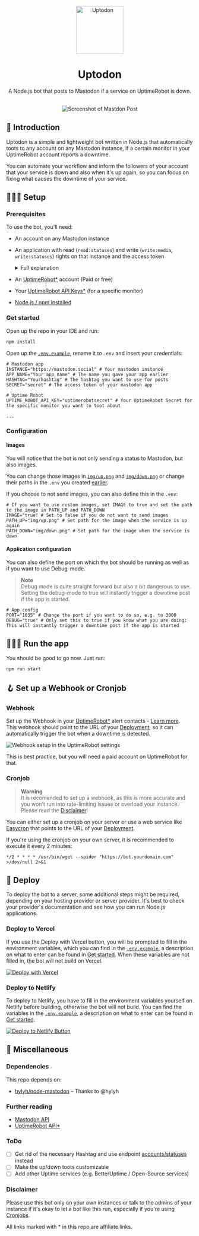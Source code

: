 <div align="center">
<img src="https://user-images.githubusercontent.com/4144601/220859980-3977252f-a091-485e-ab16-bea32bc66b58.svg" alt="Uptodon" width="128">

# Uptodon

A Node.js bot that posts to Mastodon if a service on UptimeRobot is down.

<br/>

<picture>
	  <source srcset="https://user-images.githubusercontent.com/4144601/220864964-7afcef23-950a-4f06-a15e-2fe4d3c30989.png" media="(prefers-color-scheme: dark)">
	  <img src="https://user-images.githubusercontent.com/4144601/221250665-bb1c7829-f437-4a50-8210-ec5cdeb8f5de.png" alt="Screenshot of Mastdon Post">
	</picture>
</div>

## 👋 Introduction 
Uptodon is a simple and lightweight bot written in Node.js that automatically toots to any account on any Mastodon instance, if a certain monitor in your UptimeRobot account reports a downtime. 

You can automate your workflow and inform the followers of your account that your service is down and also when it's up again, so you can focus on fixing what causes the downtime of your service. 

## 🧑🏽‍💻 Setup 
### Prerequisites
To use the bot, you'll need:
* An account on any Mastodon instance

* An application with read (`read:statuses`) and write (`write:media`, `write:statuses`) rights on that instance and the access token
  <details><summary>Full explanation</summary>
  Go to your Mastodon Instance. Then go to Preferences → Development → New application → Enter your application name and apply the following settings:<br /><br />
  <picture>
	  <source srcset="https://user-images.githubusercontent.com/4144601/221251026-e6888ef5-7a80-4dc7-aa1d-b7eef666be95.png" media="(prefers-color-scheme: dark)">
	  <img src="https://user-images.githubusercontent.com/4144601/221242229-0738ad6d-da4b-4500-8171-faa260a02edb.png" alt="Rights of the application">
	</picture>
  </details>
* An [UptimeRobot*](https://uptimerobot.com/?rid=b61ec8a31b3087) account (Paid or free)
* Your [UptimeRobot API Keys*](https://uptimerobot.com/api/?rid=b61ec8a31b3087) (for a specific monitor)
* [Node.js / npm installed](https://docs.npmjs.com/downloading-and-installing-node-js-and-npm)

### Get started 
Open up the repo in your IDE and run:
````bash
npm install
````

Open up the [`.env.example`](https://github.com/JokeNetwork/uptodon/blob/main/.env.example), rename it to `.env` and insert your credentials:
````.env
# Mastodon app
INSTANCE="https://mastodon.social" # Your mastodon instance
APP_NAME="Your app name" # The name you gave your app earlier 
HASHTAG="Yourhashtag" # The hashtag you want to use for posts
SECRET="secret" # The access token of your mastodon app

# Uptime Robot
UPTIME_ROBOT_API_KEY="uptimerobotsecret" # Your UptimeRobot Secret for the specific monitor you want to toot about

...
````

### Configuration

#### Images 
You will notice that the bot is not only sending a status to Mastodon, but also images. 

You can change those images in [`img/up.png`](https://github.com/JokeNetwork/uptodon/blob/main/img/up.png) and [`img/down.png`](https://github.com/JokeNetwork/uptodon/blob/main/img/down.png) or change their paths in the `.env` you created [earlier](#get-started). 

If you choose to not send images, you can also define this in the `.env`:
````.env
# If you want to use custom images, set IMAGE to true and set the path to the image in PATH_UP and PATH_DOWN
IMAGE="true" # Set to false if you do not want to send images
PATH_UP="img/up.png" # Set path for the image when the service is up again
PATH_DOWN="img/down.png" # Set path for the image when the service is down
````

#### Application configuration
You can also define the port on which the bot should be running as well as if you want to use Debug-mode.

> **Note** <br/>
> Debug mode is quite straight forward but also a bit dangerous to use. Setting the debug-mode to true will instantly trigger a downtime post if the app is started.

````.env
# App config
PORT="1035" # Change the port if you want to do so, e.g. to 3000
DEBUG="true" # Only set this to true if you know what you are doing: This will instantly trigger a downtime post if the app is started
````

## 🏃🏽‍♀️ Run the app
You should be good to go now. Just run:
````bash
npm run start 
````

## 🪝 Set up a Webhook or Cronjob
### Webhook
Set up the Webhook in your [UptimeRobot*](https://uptimerobot.com/?rid=b61ec8a31b3087) alert contacts - [Learn more](https://blog.uptimerobot.com/web-hook-alert-contacts-new-feature/).
<br />This webhook should point to the URL of your [Deployment](#deploy), so it can automatically trigger the bot when a downtime is detected. 

<picture>
	  <source srcset="https://user-images.githubusercontent.com/4144601/221251596-7f92ea32-cff3-409d-a9db-ed6ae03df5bb.png" media="(prefers-color-scheme: dark)">
	  <img src="https://user-images.githubusercontent.com/4144601/221245004-8cb14437-71d9-4f55-b70f-9fe09220ca7d.png" alt="Webhook setup in the UptimeRobot settings">
</picture>

This is best practice, but you will need a paid account on UptimeRobot for that. 

### Cronjob
> **Warning** <br />
> It is recomended to set up a webhook, as this is more accurate and you won't run into rate-limiting issues or overload your instance.
> Please read the [Disclaimer](#disclaimer)!

You can either set up a cronjob on your server or use a web service like [Easycron](https://www.easycron.com) that points to the URL of your [Deployment](#deploy).

If you're using the cronjob on your own server, it is recommended to execute it every 2 minutes:
````crontab
*/2 * * * * /usr/bin/wget --spider "https://bot.yourdomain.com" >/dev/null 2>&1
````

## 🛫 Deploy
To deploy the bot to a server, some additional steps might be required, depending on your hosting provider or server provider.
It's best to check your provider's documentation and see how you can run Node.js applications. 

### Deploy to Vercel
If you use the Deploy with Vercel button, you will be prompted to fill in the environment variables, which you can find in the [`.env.example`](https://github.com/JokeNetwork/uptodon/blob/main/.env.example), a description on what to enter can be found in [Get started](#get-started).
When these variables are not filled in, the bot will not build on Vercel.

[![Deploy with Vercel](https://vercel.com/button)](https://vercel.com/new/clone?repository-url=https%3A%2F%2Fgithub.com%2FJokeNetwork%2Fuptodon&env=INSTANCE,APP_NAME,HASHTAG,SECRET,UPTIME_ROBOT_API_KEY,IMAGE,PATH_UP,PATH_DOWN,PORT,DEBUG&envDescription=API%20Keys%20and%20variables%20needed%20to%20deploy%20the%20bot.&envLink=https%3A%2F%2Fgithub.com%2FJokeNetwork%2Fuptodon%2FREADME.md%23get-started&redirect-url=https%3A%2F%2Fgithub.com%2FJokeNetwork%2Fuptodon)

### Deploy to Netlify
To deploy to Netlify, you have to fill in the environment variables yourself on Netlify before building, otherwise the bot will not build. 
You can find the variables in the [`.env.example`](https://github.com/JokeNetwork/uptodon/blob/main/.env.example), a description on what to enter can be found in [Get started](#get-started).

[![Deploy to Netlify Button](https://www.netlify.com/img/deploy/button.svg)](https://app.netlify.com/start/deploy?repository=https://github.com/jokenetwork/uptodon)

## 🔗 Miscellaneous
### Dependencies
This repo depends on:
* [hylyh/node-mastodon](https://github.com/hylyh/node-mastodon) – Thanks to @hylyh 

### Further reading
* [Mastodon API](https://docs.joinmastodon.org/api/)
* [UptimeRobot API*](https://uptimerobot.com/api/?rid=b61ec8a31b3087)

### ToDo
* [ ] Get rid of the necessary Hashtag and use endpoint [accounts/statuses](https://docs.joinmastodon.org/methods/accounts/#statuses) instead
* [ ] Make the up/down toots customizable  
* [ ] Add other Uptime services (e.g. BetterUptime / Open-Source services)

### Disclaimer
Please use this bot only on your own instances or talk to the admins of your instance if it's okay to let a bot like this run, especially if you're using [Cronjobs](#cronjob).

All links marked with * in this repo are affiliate links.

